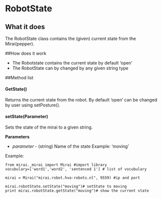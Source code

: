 # RobotState

## What it does
The RobotState class contains the (given) current state from the Mirai(pepper).


##How does it work
-	The Robotstate contains the current state by default ‘open’
-	The RobotState can by changed by any given string type



##Method list


#### GetState()
Returns the current state from the robot. By default ‘open’  can be changed by user using setPosture().<br>

#### setState(Parameter)
Sets the state of the mirai to a given string.<br>

__Parameters__
- *parameter* - (string) Name of the state Example: ‘moving’ 

Example:
```
from mirai._mirai import Mirai #import library
vocubulary=['word1','word2', 'sentenced 1'] # list of vocubulary

mirai = Mirai("mirai.robot.hva-robots.nl", 9559) #ip and port

mirai.robotState.setState("moving")# setState to moving
print mirai.robotState.getState("moving")# show the current state

```